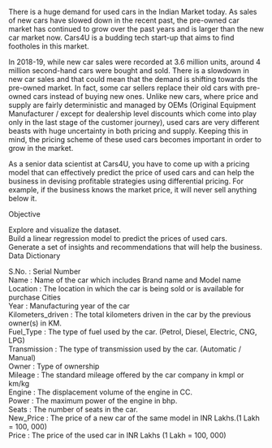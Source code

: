 
There is a huge demand for used cars in the Indian Market today. As sales of new cars have slowed down in the recent past, the pre-owned car market has continued to grow over the past years and is larger than the new car market now. Cars4U is a budding tech start-up that aims to find footholes in this market.

In 2018-19, while new car sales were recorded at 3.6 million units, around 4 million second-hand cars were bought and sold. There is a slowdown in new car sales and that could mean that the demand is shifting towards the pre-owned market. In fact, some car sellers replace their old cars with pre-owned cars instead of buying new ones. Unlike new cars, where price and supply are fairly deterministic and managed by OEMs (Original Equipment Manufacturer / except for dealership level discounts which come into play only in the last stage of the customer journey), used cars are very different beasts with huge uncertainty in both pricing and supply. Keeping this in mind, the pricing scheme of these used cars becomes important in order to grow in the market.

As a senior data scientist at Cars4U, you have to come up with a pricing model that can effectively predict the price of used cars and can help the business in devising profitable strategies using differential pricing. For example, if the business knows the market price, it will never sell anything below it. 

Objective

Explore and visualize the dataset. <br>
Build a linear regression model to predict the prices of used cars.<br>
Generate a set of insights and recommendations that will help the business.<br>
Data Dictionary <br>

S.No. : Serial Number<br>
Name : Name of the car which includes Brand name and Model name<br>
Location : The location in which the car is being sold or is available for purchase Cities<br>
Year : Manufacturing year of the car<br>
Kilometers_driven : The total kilometers driven in the car by the previous owner(s) in KM.<br>
Fuel_Type : The type of fuel used by the car. (Petrol, Diesel, Electric, CNG, LPG)<br>
Transmission : The type of transmission used by the car. (Automatic / Manual)<br>
Owner : Type of ownership<br>
Mileage : The standard mileage offered by the car company in kmpl or km/kg<br>
Engine : The displacement volume of the engine in CC.<br>
Power : The maximum power of the engine in bhp.<br>
Seats : The number of seats in the car.<br>
New_Price : The price of a new car of the same model in INR Lakhs.(1 Lakh = 100, 000)<br>
Price : The price of the used car in INR Lakhs (1 Lakh = 100, 000)<br>

